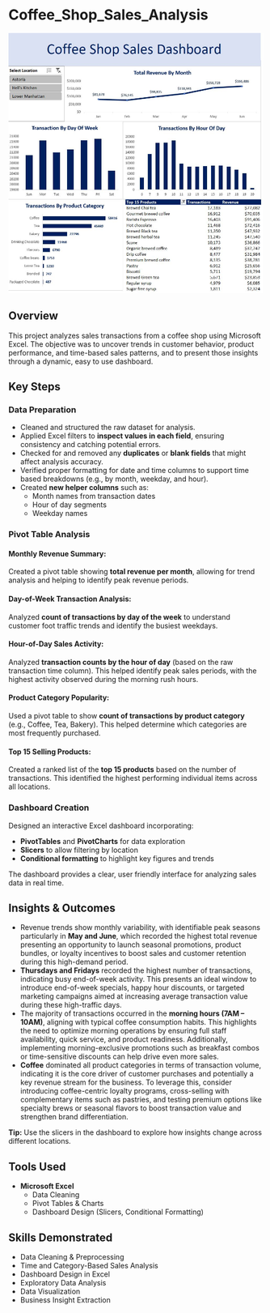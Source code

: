 # Coffee_Shop_Sales_Analysis
![Dashboard Screenshot](https://github.com/JessicaOfoma/Coffee_Shop_Sales_Analysis/blob/main/dashboard.JPG?raw=true)
## Overview

This project analyzes sales transactions from a coffee shop using Microsoft Excel. The objective was to uncover trends in customer behavior, product performance, and time-based sales patterns, and to present those insights through a dynamic, easy to use dashboard.

## Key Steps

### Data Preparation

- Cleaned and structured the raw dataset for analysis.
- Applied Excel filters to **inspect values in each field**, ensuring consistency and catching potential errors.
- Checked for and removed any **duplicates** or **blank fields** that might affect analysis accuracy.
- Verified proper formatting for date and time columns to support time based breakdowns (e.g., by month, weekday, and hour).
- Created **new helper columns** such as:
  - Month names from transaction dates
  - Hour of day segments
  - Weekday names
### Pivot Table Analysis

#### Monthly Revenue Summary:
Created a pivot table showing **total revenue per month**, allowing for trend analysis and helping to identify peak revenue periods.

#### Day-of-Week Transaction Analysis:
Analyzed **count of transactions by day of the week** to understand customer foot traffic trends and identify the busiest weekdays.

#### Hour-of-Day Sales Activity:
Analyzed **transaction counts by the hour of day** (based on the raw transaction time column). This helped identify peak sales periods, with the highest activity observed during the morning rush hours.


#### Product Category Popularity:
Used a pivot table to show **count of transactions by product category** (e.g., Coffee, Tea, Bakery). This helped determine which categories are most frequently purchased.

#### Top 15 Selling Products:
Created a ranked list of the **top 15 products** based on the number of transactions. This identified the highest performing individual items across all locations.

### Dashboard Creation

Designed an interactive Excel dashboard incorporating:
- **PivotTables** and **PivotCharts** for data exploration
- **Slicers** to allow filtering by location
- **Conditional formatting** to highlight key figures and trends

The dashboard provides a clear, user friendly interface for analyzing sales data in real time.

## Insights & Outcomes

- Revenue trends show monthly variability, with identifiable peak seasons particularly in **May and June**, which recorded the highest total revenue presenting an opportunity to launch seasonal promotions, product bundles, or loyalty incentives to boost sales and customer retention during this high-demand period.
- **Thursdays and Fridays** recorded the highest number of transactions, indicating busy end-of-week activity. This presents an ideal window to introduce end-of-week specials, happy hour discounts, or targeted marketing campaigns aimed at increasing average transaction value during these high-traffic days.
- The majority of transactions occurred in the **morning hours (7AM – 10AM)**, aligning with typical coffee consumption habits. This highlights the need to optimize morning operations by ensuring full staff availability, quick service, and product readiness. Additionally, implementing morning-exclusive promotions such as breakfast combos or time-sensitive discounts can help drive even more sales.
- **Coffee** dominated all product categories in terms of transaction volume, indicating it is the core driver of customer purchases and potentially a key revenue stream for the business. To leverage this, consider introducing coffee-centric loyalty programs, cross-selling with complementary items such as pastries, and testing premium options like specialty brews or seasonal flavors to boost transaction value and strengthen brand differentiation.

**Tip:** Use the slicers in the dashboard to explore how insights change across different locations.

## Tools Used

- **Microsoft Excel**
  - Data Cleaning
  - Pivot Tables & Charts
  - Dashboard Design (Slicers, Conditional Formatting)

## Skills Demonstrated

- Data Cleaning & Preprocessing
- Time and Category-Based Sales Analysis
- Dashboard Design in Excel
- Exploratory Data Analysis
- Data Visualization
- Business Insight Extraction
